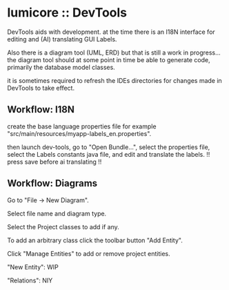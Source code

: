 # lumicore :: DevTools

DevTools aids with development. at the time there is an I18N interface for editing and (AI) translating GUI Labels.

Also there is a diagram tool (UML, ERD) but that is still a work in progress... the diagram tool should at some point in time be able to generate code, primarily the database model classes.

it is sometimes required to refresh the IDEs directories for changes made in DevTools to take effect.

## Workflow: I18N

create the base language properties file for example "src/main/resources/myapp-labels_en.properties".

then launch dev-tools, go to "Open Bundle...", select the properties file, select the Labels constants java file, and edit and translate the labels. !! press save before ai translating !!

## Workflow: Diagrams

Go to "File -> New Diagram".

Select file name and diagram type.

Select the Project classes to add if any.

To add an arbitrary class click the toolbar button "Add Entity".

Click "Manage Entities" to add or remove project entities.

"New Entity": WIP

"Relations": NIY